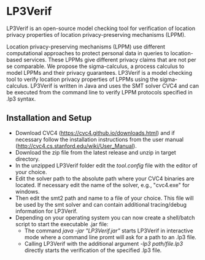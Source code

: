 # LP3Verif
LP3Verif is an open-source model checking tool for verification of location privacy properties of location privacy-preserving mechanisms (LPPM).

Location privacy-preserving mechanisms (LPPM) use different computational approaches to protect personal data in queries to location-based services.
These LPPMs give different privacy claims that are not per se comparable.
We propose the sigma-calculus, a process calculus to model LPPMs and their privacy guarantees.
LP3Verif is a model checking tool to verify location privacy properties of LPPMs using the sigma-calculus. LP3Verif is written in Java and uses the SMT solver CVC4 and can be executed from the command line to verify LPPM protocols specified in .lp3 syntax.

## Installation and Setup
* Download CVC4 (https://cvc4.github.io/downloads.html) and if necessary follow the installation instructions from the user manual (http://cvc4.cs.stanford.edu/wiki/User_Manual).
* Download the zip file from the latest release and unzip in target directory.
* In the unzipped LP3Verif folder edit the *tool.config* file with the editor of your choice.
* Edit the solver path to the absolute path where your CVC4 binaries are located. If necessary edit the name of the solver, e.g., "cvc4.exe" for windows.
* Then edit the smt2 path and name to a file of your choice. This file will be used by the smt solver and can contain additional tracing/debug information for LP3Verif.
* Depending on your operating system you can now create a shell/batch script to start the executable .jar file:
  * The command _java -jar "LP3Verif.jar"_ starts LP3Verif in interactive mode where a command line promt will ask for a path to an .lp3 file.
  * Calling LP3Verif with the additional argument *-lp3 path/file.lp3* directly starts the verification of the specified .lp3 file.
